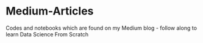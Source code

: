 # Medium-Articles
Codes and notebooks which are found on my Medium blog - follow along to learn Data Science From Scratch
